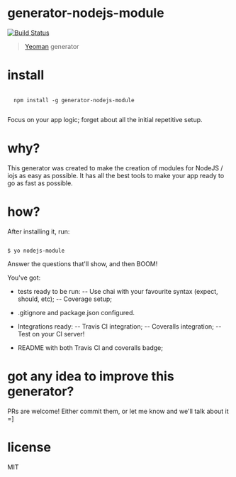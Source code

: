 # generator-nodejs-module 
[![Build Status](https://secure.travis-ci.org/ericmdantas/generator-nodejs-module.png?branch=master)](https://travis-ci.org/ericmdantas/generator-nodejs-module)

> [Yeoman](http://yeoman.io) generator

# install

```

  npm install -g generator-nodejs-module
  
```

Focus on your app logic; forget about all the initial repetitive setup.


# why?

This generator was created to make the creation of modules for NodeJS / iojs as easy as possible.
It has all the best tools to make your app ready to go as fast as possible.


# how?

After installing it, run:

```

$ yo nodejs-module

```

Answer the questions that'll show, and then BOOM!


You've got:

- tests ready to be run: 
    -- Use chai with your favourite syntax (expect, should, etc);
    -- Coverage setup;

- .gitignore and package.json configured.
  
- Integrations ready: 
    -- Travis CI integration;
    -- Coveralls integration;
    -- Test on your CI server!
    
- README with both Travis CI and coveralls badge;    


# got any idea to improve this generator?

PRs are welcome! Either commit them, or let me know and we'll talk about it =]


# license

MIT
